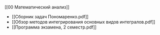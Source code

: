 [[00 Математический анализ]]

- [[Сборник задач Пономаренко.pdf]]
- [[Обзор методов интегрирования основных видов интегралов.pdf]]
- [[Программа экзамена, 2 семестр.pdf]]